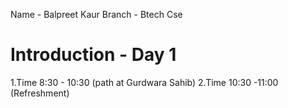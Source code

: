 Name - Balpreet Kaur
Branch - Btech Cse

# Introduction - Day 1

 1.Time 8:30 - 10:30 (path at Gurdwara Sahib)
 2.Time 10:30 -11:00 (Refreshment)






   



